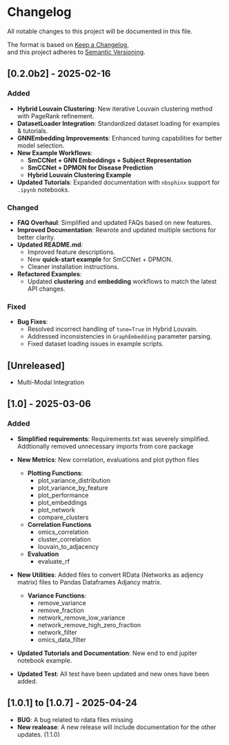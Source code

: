 # Changelog

All notable changes to this project will be documented in this file.

The format is based on [Keep a Changelog](https://keepachangelog.com/en/1.0.0/),  
and this project adheres to [Semantic Versioning](https://semver.org/).

## [0.2.0b2] - 2025-02-16

### **Added**
- **Hybrid Louvain Clustering**: New iterative Louvain clustering method with PageRank refinement.
- **DatasetLoader Integration**: Standardized dataset loading for examples & tutorials.
- **GNNEmbedding Improvements**: Enhanced tuning capabilities for better model selection.
- **New Example Workflows**:
  - **SmCCNet + GNN Embeddings + Subject Representation**
  - **SmCCNet + DPMON for Disease Prediction**
  - **Hybrid Louvain Clustering Example**
- **Updated Tutorials**: Expanded documentation with `nbsphinx` support for `.ipynb` notebooks.

### **Changed**
- **FAQ Overhaul**: Simplified and updated FAQs based on new features.
- **Improved Documentation**: Rewrote and updated multiple sections for better clarity.
- **Updated README.md**:
  - Improved feature descriptions.
  - New **quick-start example** for SmCCNet + DPMON.
  - Cleaner installation instructions.
- **Refactored Examples**:
  - Updated **clustering** and **embedding** workflows to match the latest API changes.

### **Fixed**
- **Bug Fixes**:
  - Resolved incorrect handling of `tune=True` in Hybrid Louvain.
  - Addressed inconsistencies in `GraphEmbedding` parameter parsing.
  - Fixed dataset loading issues in example scripts.

## **[Unreleased]**
- Multi-Modal Integration

## [1.0] - 2025-03-06

### **Added**
- **Simplified requirements**: Requirements.txt was severely simplified. Addtionally removed unnecessary imports from core package
- **New Metrics**: New correlation, evaluations and plot python files
  - **Plotting Functions**:
    - plot_variance_distribution
    - plot_variance_by_feature
    - plot_performance
    - plot_embeddings
    - plot_network
    - compare_clusters
  - **Correlation Functions**
    - omics_correlation
    - cluster_correlation
    - louvain_to_adjacency
  - **Evaluation**
    - evaluate_rf
- **New Utilities**: Added files to convert RData (Networks as adjency matrix) files to Pandas Dataframes Adjancy matrix.
  - **Variance Functions**:
    - remove_variance
    - remove_fraction
    - network_remove_low_variance
    - network_remove_high_zero_fraction
    - network_filter
    - omics_data_filter

- **Updated Tutorials and Documentation**: New end to end jupiter notebook example.
- **Updated Test**: All test have been updated and new ones have been added.

## [1.0.1] to [1.0.7] - 2025-04-24

- **BUG**: A bug related to rdata files missing
- **New realease**: A new release will include documentation for the other updates. (1.1.0)
